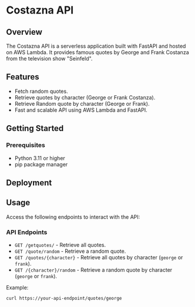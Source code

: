 # Costazna API 

## Overview

The Costazna API is a serverless application built with FastAPI and hosted on AWS Lambda. It provides famous quotes by George and Frank Costanza from the television show "Seinfeld".

## Features

- Fetch random quotes.
- Retrieve quotes by character (George or Frank Costanza).
- Retrieve Random quote by character (George or Frank).
- Fast and scalable API using AWS Lambda and FastAPI.

## Getting Started

### Prerequisites

- Python 3.11 or higher
- pip package manager

## Deployment


## Usage

Access the following endpoints to interact with the API:

### API Endpoints

- `GET /getquotes/` - Retrieve all quotes.
- `GET /quote/random` - Retrieve a random quote.
- `GET /quotes/{character}` - Retrieve all quotes by character (`george` or `frank`).
- `GET /{character}/random` - Retrieve a random quote by character (`george` or `frank`).

Example:

```bash
curl https://your-api-endpoint/quotes/george
```
